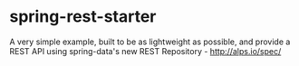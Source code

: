 # spring-rest-starter

A very simple example, built to be as lightweight as possible, and provide a REST API using spring-data's new REST Repository - http://alps.io/spec/
